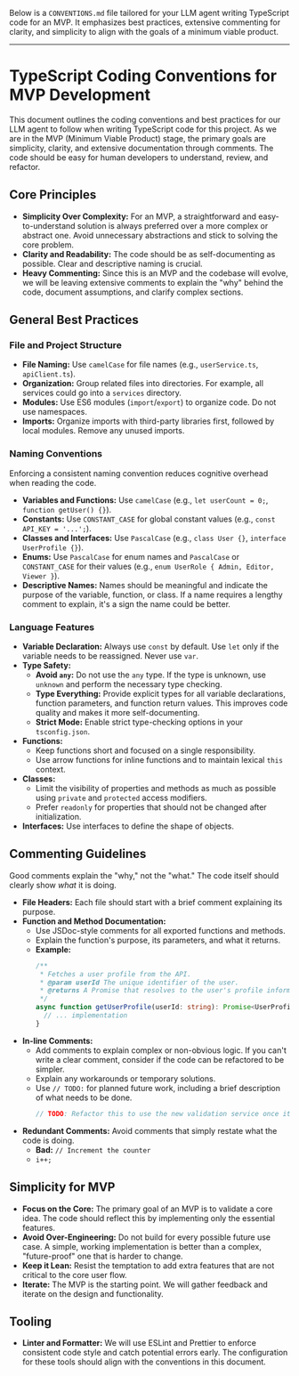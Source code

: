 Below is a `CONVENTIONS.md` file tailored for your LLM agent writing TypeScript code for an MVP. It emphasizes best practices, extensive commenting for clarity, and simplicity to align with the goals of a minimum viable product.

---

# TypeScript Coding Conventions for MVP Development

This document outlines the coding conventions and best practices for our LLM agent to follow when writing TypeScript code for this project. As we are in the MVP (Minimum Viable Product) stage, the primary goals are simplicity, clarity, and extensive documentation through comments. The code should be easy for human developers to understand, review, and refactor.

## Core Principles

*   **Simplicity Over Complexity:** For an MVP, a straightforward and easy-to-understand solution is always preferred over a more complex or abstract one. Avoid unnecessary abstractions and stick to solving the core problem.
*   **Clarity and Readability:** The code should be as self-documenting as possible. Clear and descriptive naming is crucial.
*   **Heavy Commenting:** Since this is an MVP and the codebase will evolve, we will be leaving extensive comments to explain the "why" behind the code, document assumptions, and clarify complex sections.

## General Best Practices

### File and Project Structure

*   **File Naming:** Use `camelCase` for file names (e.g., `userService.ts`, `apiClient.ts`).
*   **Organization:** Group related files into directories. For example, all services could go into a `services` directory.
*   **Modules:** Use ES6 modules (`import`/`export`) to organize code. Do not use namespaces.
*   **Imports:** Organize imports with third-party libraries first, followed by local modules. Remove any unused imports.

### Naming Conventions

Enforcing a consistent naming convention reduces cognitive overhead when reading the code.

*   **Variables and Functions:** Use `camelCase` (e.g., `let userCount = 0;`, `function getUser() {}`).
*   **Constants:** Use `CONSTANT_CASE` for global constant values (e.g., `const API_KEY = '...';`).
*   **Classes and Interfaces:** Use `PascalCase` (e.g., `class User {}`, `interface UserProfile {}`).
*   **Enums:** Use `PascalCase` for enum names and `PascalCase` or `CONSTANT_CASE` for their values (e.g., `enum UserRole { Admin, Editor, Viewer }`).
*   **Descriptive Names:** Names should be meaningful and indicate the purpose of the variable, function, or class. If a name requires a lengthy comment to explain, it's a sign the name could be better.

### Language Features

*   **Variable Declaration:** Always use `const` by default. Use `let` only if the variable needs to be reassigned. Never use `var`.
*   **Type Safety:**
    *   **Avoid `any`:** Do not use the `any` type. If the type is unknown, use `unknown` and perform the necessary type checking.
    *   **Type Everything:** Provide explicit types for all variable declarations, function parameters, and function return values. This improves code quality and makes it more self-documenting.
    *   **Strict Mode:** Enable strict type-checking options in your `tsconfig.json`.
*   **Functions:**
    *   Keep functions short and focused on a single responsibility.
    *   Use arrow functions for inline functions and to maintain lexical `this` context.
*   **Classes:**
    *   Limit the visibility of properties and methods as much as possible using `private` and `protected` access modifiers.
    *   Prefer `readonly` for properties that should not be changed after initialization.
*   **Interfaces:** Use interfaces to define the shape of objects.

## Commenting Guidelines

Good comments explain the "why," not the "what." The code itself should clearly show *what* it is doing.

*   **File Headers:** Each file should start with a brief comment explaining its purpose.
*   **Function and Method Documentation:**
    *   Use JSDoc-style comments for all exported functions and methods.
    *   Explain the function's purpose, its parameters, and what it returns.
    *   **Example:**
        ```typescript
        /**
         * Fetches a user profile from the API.
         * @param userId The unique identifier of the user.
         * @returns A Promise that resolves to the user's profile information.
         */
        async function getUserProfile(userId: string): Promise<UserProfile> {
          // ... implementation
        }
        ```
*   **In-line Comments:**
    *   Add comments to explain complex or non-obvious logic. If you can't write a clear comment, consider if the code can be refactored to be simpler.
    *   Explain any workarounds or temporary solutions.
    *   Use `// TODO:` for planned future work, including a brief description of what needs to be done.
        ```typescript
        // TODO: Refactor this to use the new validation service once it's available.
        ```
*   **Redundant Comments:** Avoid comments that simply restate what the code is doing.
    *   **Bad:** `// Increment the counter`
    *   `i++;`

## Simplicity for MVP

*   **Focus on the Core:** The primary goal of an MVP is to validate a core idea. The code should reflect this by implementing only the essential features.
*   **Avoid Over-Engineering:** Do not build for every possible future use case. A simple, working implementation is better than a complex, "future-proof" one that is harder to change.
*   **Keep it Lean:** Resist the temptation to add extra features that are not critical to the core user flow.
*   **Iterate:** The MVP is the starting point. We will gather feedback and iterate on the design and functionality.

## Tooling

*   **Linter and Formatter:** We will use ESLint and Prettier to enforce consistent code style and catch potential errors early. The configuration for these tools should align with the conventions in this document.